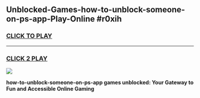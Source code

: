 
## Unblocked-Games-how-to-unblock-someone-on-ps-app-Play-Online #r0xih
<h3>
<a href="https://news.freeplayer.one?title=how-to-unblock-someone-on-ps-app&ref=3">CLICK TO PLAY</a></h3>
<hr>

<h3>
<a href="https://news.freeplayer.one?title=how-to-unblock-someone-on-ps-app&ref=3">CLICK 2 PLAY</a>
  
</h3>

<a href="https://news.freeplayer.one?title=how-to-unblock-someone-on-ps-app&ref=3"><img src="https://clearcache.store/games.png"></a>


**how-to-unblock-someone-on-ps-app games unblocked: Your Gateway to Fun and Accessible Online Gaming**
